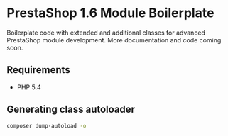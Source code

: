 # PrestaShop 1.6 Module Boilerplate

Boilerplate code with extended and additional classes for advanced PrestaShop module development.
More documentation and code coming soon.

## Requirements

- PHP 5.4

## Generating class autoloader

```bash
composer dump-autoload -o
```
